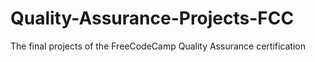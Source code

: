 # Quality-Assurance-Projects-FCC
The final projects of the FreeCodeCamp Quality Assurance certification
